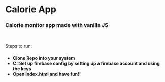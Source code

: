 <h1>Calorie App</h1>
<h3>Calorie monitor app made with vanilla JS</h3>
<br />
<p>Steps to run:</p>
<ul>
  <h4>
    <li>Clone Repo into your system</li>
    <li>C=Set up firebase config by setting up a firebase account and using the keys</li>
    <li>Open index.html and have fun!!</li>
  </h4>
</ul>
